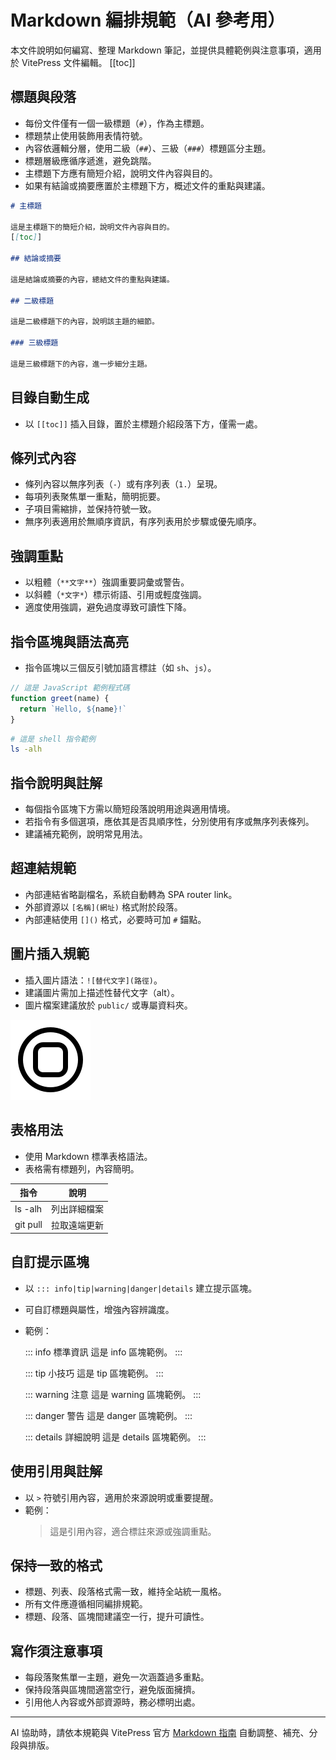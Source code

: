 # Markdown 編排規範（AI 參考用）

本文件說明如何編寫、整理 Markdown 筆記，並提供具體範例與注意事項，適用於 VitePress 文件編輯。
[[toc]]

## 標題與段落

- 每份文件僅有一個一級標題（`#`），作為主標題。
- 標題禁止使用裝飾用表情符號。
- 內容依邏輯分層，使用二級（`##`）、三級（`###`）標題區分主題。
- 標題層級應循序遞進，避免跳階。
- 主標題下方應有簡短介紹，說明文件內容與目的。
- 如果有結論或摘要應置於主標題下方，概述文件的重點與建議。

```markdown
# 主標題

這是主標題下的簡短介紹，說明文件內容與目的。
[[toc]]

## 結論或摘要

這是結論或摘要的內容，總結文件的重點與建議。

## 二級標題

這是二級標題下的內容，說明該主題的細節。

### 三級標題

這是三級標題下的內容，進一步細分主題。
```

## 目錄自動生成

- 以 `[[toc]]` 插入目錄，置於主標題介紹段落下方，僅需一處。

## 條列式內容

- 條列內容以無序列表（`-`）或有序列表（`1.`）呈現。
- 每項列表聚焦單一重點，簡明扼要。
- 子項目需縮排，並保持符號一致。
- 無序列表適用於無順序資訊，有序列表用於步驟或優先順序。

## 強調重點

- 以粗體（`**文字**`）強調重要詞彙或警告。
- 以斜體（`*文字*`）標示術語、引用或輕度強調。
- 適度使用強調，避免過度導致可讀性下降。

## 指令區塊與語法高亮

- 指令區塊以三個反引號加語言標註（如 `sh`、`js`）。

```js
// 這是 JavaScript 範例程式碼
function greet(name) {
  return `Hello, ${name}!`
}
```

```sh
# 這是 shell 指令範例
ls -alh
```

## 指令說明與註解

- 每個指令區塊下方需以簡短段落說明用途與適用情境。
- 若指令有多個選項，應依其是否具順序性，分別使用有序或無序列表條列。
- 建議補充範例，說明常見用法。

## 超連結規範

- 內部連結省略副檔名，系統自動轉為 SPA router link。
- 外部資源以 `[名稱](網址)` 格式附於段落。
- 內部連結使用 `[]()` 格式，必要時可加 `#` 錨點。

<!-- 內部連結：[CSS 新行規則](./notes/css/newline)

外部連結：[VitePress 官方文件](https://vitepress.dev/guide/markdown) -->

## 圖片插入規範

- 插入圖片語法：`![替代文字](路徑)`。
- 建議圖片需加上描述性替代文字（alt）。
- 圖片檔案建議放於 `public/` 或專屬資料夾。

![網站 Logo](../public/logo.svg)

## 表格用法

- 使用 Markdown 標準表格語法。
- 表格需有標題列，內容簡明。

| 指令     | 說明         |
| -------- | ------------ |
| ls -alh  | 列出詳細檔案 |
| git pull | 拉取遠端更新 |

## 自訂提示區塊

- 以 `::: info|tip|warning|danger|details` 建立提示區塊。
- 可自訂標題與屬性，增強內容辨識度。
- 範例：

  ::: info 標準資訊
  這是 info 區塊範例。
  :::

  ::: tip 小技巧
  這是 tip 區塊範例。
  :::

  ::: warning 注意
  這是 warning 區塊範例。
  :::

  ::: danger 警告
  這是 danger 區塊範例。
  :::

  ::: details 詳細說明
  這是 details 區塊範例。
  :::

## 使用引用與註解

- 以 `>` 符號引用內容，適用於來源說明或重要提醒。
- 範例：
  > 這是引用內容，適合標註來源或強調重點。

## 保持一致的格式

- 標題、列表、段落格式需一致，維持全站統一風格。
- 所有文件應遵循相同編排規範。
- 標題、段落、區塊間建議空一行，提升可讀性。

## 寫作須注意事項

- 每段落聚焦單一主題，避免一次涵蓋過多重點。
- 保持段落與區塊間適當空行，避免版面擁擠。
- 引用他人內容或外部資源時，務必標明出處。

---

AI 協助時，請依本規範與 VitePress 官方 [Markdown 指南](https://vitepress.dev/guide/markdown) 自動調整、補充、分段與排版。
